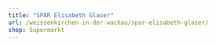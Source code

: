 ```yaml
---
title: "SPAR Elisabeth Glaser"
url: /weissenkirchen-in-der-wachau/spar-elisabeth-glaser/
shop: Supermarkt
---
```

